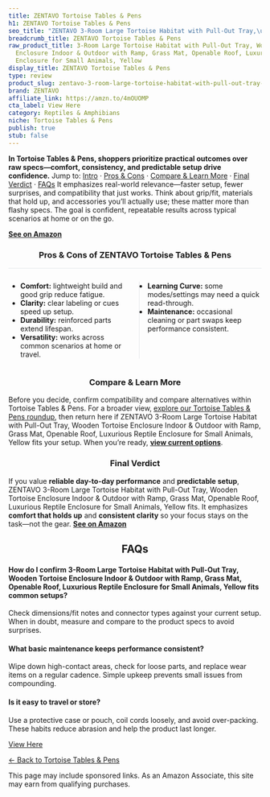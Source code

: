 ```yaml
---
title: ZENTAVO Tortoise Tables & Pens
h1: ZENTAVO Tortoise Tables & Pens
seo_title: "ZENTAVO 3-Room Large Tortoise Habitat with Pull-Out Tray,\u2026"
breadcrumb_title: ZENTAVO Tortoise Tables & Pens
raw_product_title: 3-Room Large Tortoise Habitat with Pull-Out Tray, Wooden Tortoise
  Enclosure Indoor & Outdoor with Ramp, Grass Mat, Openable Roof, Luxurious Reptile
  Enclosure for Small Animals, Yellow
display_title: ZENTAVO Tortoise Tables & Pens
type: review
product_slug: zentavo-3-room-large-tortoise-habitat-with-pull-out-tray-wooden-tortois-6458acb3
brand: ZENTAVO
affiliate_link: https://amzn.to/4mOUOMP
cta_label: View Here
category: Reptiles & Amphibians
niche: Tortoise Tables & Pens
publish: true
stub: false
---
```


<div id="intro" class="full-width"><p><strong>In Tortoise Tables & Pens, shoppers prioritize practical outcomes over raw specs&mdash;comfort, consistency, and predictable setup drive confidence.</strong> Jump to: <a href="#intro">Intro</a> · <a href="#pros-cons">Pros &amp; Cons</a> · <a href="#compare-more">Compare &amp; Learn More</a> · <a href="#verdict">Final Verdict</a> · <a href="#faqs">FAQs</a> It emphasizes real-world relevance&mdash;faster setup, fewer surprises, and compatibility that just works. Think about grip/fit, materials that hold up, and accessories you’ll actually use; these matter more than flashy specs. The goal is confident, repeatable results across typical scenarios at home or on the go.</p><p><a href="https://amzn.to/4mOUOMP" rel="nofollow sponsored noopener" target="_blank"><strong>See on Amazon</strong></a></p></div>
<h3 id="pros-cons" style="text-align:center;">Pros &amp; Cons of ZENTAVO Tortoise Tables & Pens</h3>
<div class="pc-grid" style="display:grid;grid-template-columns:1fr 1fr;gap:16px;border-top:1px solid #e5e7eb;padding-top:12px;">
  <ul>
    <li><strong>Comfort:</strong> lightweight build and good grip reduce fatigue.</li>
    <li><strong>Clarity:</strong> clear labeling or cues speed up setup.</li>
    <li><strong>Durability:</strong> reinforced parts extend lifespan.</li>
    <li><strong>Versatility:</strong> works across common scenarios at home or travel.</li>
  </ul>
  <ul style="border-left:1px solid #e5e7eb;padding-left:16px;">
    <li><strong>Learning Curve:</strong> some modes/settings may need a quick read-through.</li>
    <li><strong>Maintenance:</strong> occasional cleaning or part swaps keep performance consistent.</li>
  </ul>
</div>


<h3 id="compare-more" style="text-align:center;">Compare &amp; Learn More</h3>
<p>Before you decide, confirm compatibility and compare alternatives within Tortoise Tables & Pens. For a broader view, <a href="#">explore our Tortoise Tables & Pens roundup</a>, then return here if ZENTAVO 3-Room Large Tortoise Habitat with Pull-Out Tray, Wooden Tortoise Enclosure Indoor & Outdoor with Ramp, Grass Mat, Openable Roof, Luxurious Reptile Enclosure for Small Animals, Yellow fits your setup. When you’re ready, <a href="https://amzn.to/4mOUOMP" rel="nofollow sponsored noopener" target="_blank"><strong>view current options</strong></a>.</p>

<h3 id="verdict" style="text-align:center;">Final Verdict</h3>
<p>If you value <strong>reliable day-to-day performance</strong> and <strong>predictable setup</strong>, ZENTAVO 3-Room Large Tortoise Habitat with Pull-Out Tray, Wooden Tortoise Enclosure Indoor & Outdoor with Ramp, Grass Mat, Openable Roof, Luxurious Reptile Enclosure for Small Animals, Yellow fits. It emphasizes <strong>comfort that holds up</strong> and <strong>consistent clarity</strong> so your focus stays on the task&mdash;not the gear. <a href="https://amzn.to/4mOUOMP" rel="nofollow sponsored noopener" target="_blank"><strong>See on Amazon</strong></a></p>

<h2 id="faqs" style="text-align:center;">FAQs</h2>
<h4><strong>How do I confirm 3-Room Large Tortoise Habitat with Pull-Out Tray, Wooden Tortoise Enclosure Indoor & Outdoor with Ramp, Grass Mat, Openable Roof, Luxurious Reptile Enclosure for Small Animals, Yellow fits common setups?</strong></h4>
<p>Check dimensions/fit notes and connector types against your current setup. When in doubt, measure and compare to the product specs to avoid surprises.</p>
<h4><strong>What basic maintenance keeps performance consistent?</strong></h4>
<p>Wipe down high-contact areas, check for loose parts, and replace wear items on a regular cadence. Simple upkeep prevents small issues from compounding.</p>
<h4><strong>Is it easy to travel or store?</strong></h4>
<p>Use a protective case or pouch, coil cords loosely, and avoid over-packing. These habits reduce abrasion and help the product last longer.</p>

<p><a class="btn" href="https://amzn.to/4mOUOMP" target="_blank" rel="nofollow sponsored noopener">View Here</a></p>
<p><a href="/roundups/reptiles-amphibians/tortoise-tables-pens/">← Back to Tortoise Tables & Pens</a></p>
<aside class="disclosure">This page may include sponsored links. As an Amazon Associate, this site may earn from qualifying purchases.</aside>
